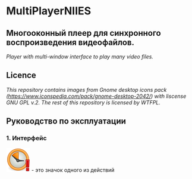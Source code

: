 # MultiPlayerNIIES
## Многооконный плеер для синхронного воспроизведения видеофайлов. 
_Player with multi-window interface to play many video files._ 

## Licence
_This repository contains images from Gnome desktop icons pack (https://www.iconspedia.com/pack/gnome-desktop-2042/) with liscense GNU GPL v.2. The rest of this repository is licensed by WTFPL._

## Руководство по эксплуатации

### 1. Интерфейс



![screenshot of sample](https://github.com/lvovandrey/MultiPlayerNIIES/blob/master/MultiPlayerNIIES/Images/PNG/Gnome-Appointment-Missed-64.png) - это значок одного из действий

